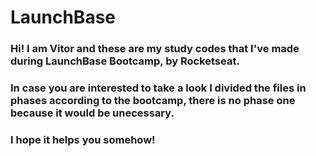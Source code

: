 # LaunchBase

### Hi! I am Vitor and these are my study codes that I've made during LaunchBase Bootcamp, by Rocketseat.

### In case you are interested to take a look I divided the files in phases according to the bootcamp, there is no phase one because it would be unecessary.
### I hope it helps you somehow!
